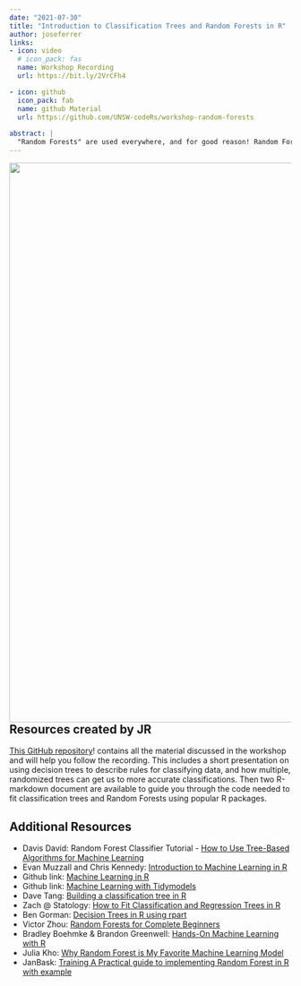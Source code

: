 ```yaml
---
date: "2021-07-30"
title: "Introduction to Classification Trees and Random Forests in R"
author: joseferrer
links:
- icon: video 
  # icon_pack: fas
  name: Workshop Recording
  url: https://bit.ly/2VrCFh4

- icon: github
  icon_pack: fab
  name: github Material
  url: https://github.com/UNSW-codeRs/workshop-random-forests
  
abstract: |
  "Random Forests" are used everywhere, and for good reason! Random Forest is a powerful and versatile machine learning algorithm that grows and combines multiple decision trees to create a "forest". It sounds very complex, but learning to use them is very intuitive, especially if you have a **USNW codeRs workshop** to help you.
---
```


<img src="random_forest.png" width=1000 style = "margin-left: 0px; margin-right: 0px; float:right;" >

## Resources created by JR

[This GitHub repository](https://github.com/UNSW-codeRs/workshop-random-forests)! contains all the material discussed in the workshop and will help you follow the recording. This includes a short presentation on using decision trees to describe rules for classifying data, and how multiple, randomized trees can get us to more accurate classifications. Then two R-markdown document are available to guide you through the code needed to fit classification trees and Random Forests using popular R packages.

## Additional Resources

- Davis David: Random Forest Classifier Tutorial - [How to Use Tree-Based Algorithms for Machine Learning](https://www.freecodecamp.org/news/how-to-use-the-tree-based-algorithm-for-machine-learning/)
- Evan Muzzall and Chris Kennedy: [Introduction to Machine Learning in R](https://dlab-berkeley.github.io/Machine-Learning-in-R/slides.html)
- Github link: [Machine Learning in R](https://github.com/dlab-berkeley/Machine-Learning-in-R)
- Github link: [Machine Learning with Tidymodels](https://github.com/dlab-berkeley/Machine-Learning-with-tidymodels)
- Dave Tang: [Building a classification tree in R](https://davetang.org/muse/2013/03/12/building-a-classification-tree-in-r)
- Zach @ Statology: [How to Fit Classification and Regression Trees in R](https://www.statology.org/classification-and-regression-trees-in-r/)
- Ben Gorman: [Decision Trees in R using rpart](https://www.gormanalysis.com/blog/decision-trees-in-r-using-rpart/)
- Victor Zhou: [Random Forests for Complete Beginners](https://victorzhou.com/blog/intro-to-random-forests/)
- Bradley Boehmke & Brandon Greenwell: [Hands-On Machine Learning with R](https://bradleyboehmke.github.io/HOML/random-forest.html)
- Julia Kho: [Why Random Forest is My Favorite Machine Learning Model](https://towardsdatascience.com/why-random-forest-is-my-favorite-machine-learning-model-b97651fa3706)
- JanBask: [Training A Practical guide to implementing Random Forest in R with example](https://www.janbasktraining.com/blog/random-forest-in-r/)
